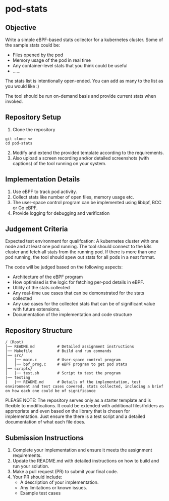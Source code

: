 # pod-stats

Objective
---------

Write a simple eBPF-based stats collector for a kubernetes cluster. Some of the sample stats could be:

- Files opened by the pod
- Memory usage of the pod in real time
- Any container-level stats that you think could be useful
- ......
  
The stats list is intentionally open-ended. You can add as many to the list as you would like :)

The tool should be run on-demand basis and provide current stats when invoked. 

Repository Setup
----------------

1. Clone the repository
```
git clone <>
cd pod-stats
```
2. Modify and extend the provided template according to the requirements.
3. Also upload a screen recording and/or detailed screenshots (with captions) of the tool running on your system.

Implementation Details
----------------------

1. Use eBPF to track pod activity.
2. Collect stats like number of open files, memory usage etc.
3. The user-space control program can be implemented using libbpf, BCC or Go eBPF.
4. Provide logging for debugging and verification

Judgement Criteria
-------------------

Expected test environment for qualifcation: A kubernetes cluster with one node and at least one pod running. 
The tool should connect to the k8s cluster and fetch all stats from the running pod. If there is more than one pod running, the tool should spew out stats for all pods in a neat format.

The code will be judged based on the following aspects:

- Architecture of the eBPF program
- How optimised is the logic for fetching per-pod details in eBPF.
- Utility of the stats collected
- Any real-time use cases that can be demonstrated for the stats collected
- Any use cases for the collected stats that can be of significant value with future extensions.
- Documentation of the implementation and code structure

Repository Structure
--------------------

```
/ (Root)
│── README.md          # Detailed assignment instructions
│── Makefile           # Build and run commands
│── src/
│   │── main.c         # User-space control program
│   │── bpf_prog.c     # eBPF program to get pod stats
│── scripts/
│   │── test.sh        # Script to test the program
|── testing
|   |── README.md      # Details of the implementation, test environment and test cases covered, stats collected, including a brief on how each one could be of significance
```

PLEASE NOTE: The repository serves only as a starter template and is flexible to modifications. It could be extended with additional files/folders as appropriate and even based on the library that is chosen for implementation. Just ensure the there is a test script and a detailed documentation of what each file does.


Submission Instructions
------------------------

1. Complete your implementation and ensure it meets the assignment requirements.
2. Update the README.md with detailed instructions on how to build and run your solution.
3. Make a pull request (PR) to submit your final code.
4. Your PR should include:
   - A description of your implementation.
   - Any limitations or known issues.
   - Example test cases

